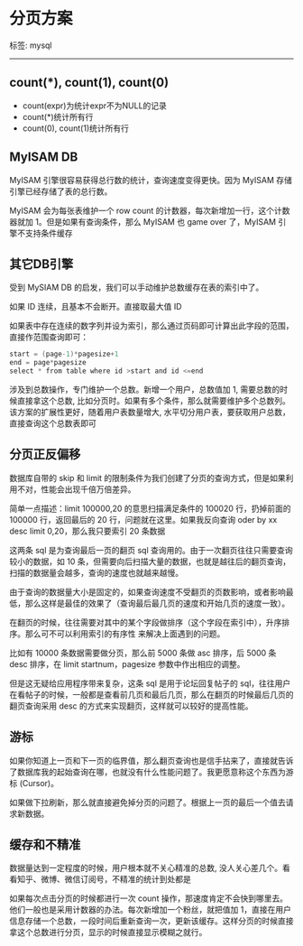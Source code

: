 # 分页方案

标签: mysql

---

## count(*), count(1), count(0)

* count(expr)为统计expr不为NULL的记录
* count(*)统计所有行
* count(0), count(1)统计所有行

## MyISAM DB

MyISAM 引擎很容易获得总行数的统计，查询速度变得更快。因为 MyISAM 存储引擎已经存储了表的总行数。

MyISAM 会为每张表维护一个 row count 的计数器，每次新增加一行，这个计数器就加 1。但是如果有查询条件，那么 MyISAM 也 game over 了，MyISAM 引擎不支持条件缓存

## 其它DB引擎

受到 MySIAM DB 的启发，我们可以手动维护总数缓存在表的索引中了。

如果 ID 连续，且基本不会断开。直接取最大值 ID

如果表中存在连续的数字列并设为索引，那么通过页码即可计算出此字段的范围，直接作范围查询即可：

```java
start = (page-1)*pagesize+1
end = page*pagesize
select * from table where id >start and id <=end
```

涉及到总数操作，专门维护一个总数。新增一个用户，总数值加 1, 需要总数的时候直接拿这个总数, 比如分页时。如果有多个条件，那么就需要维护多个总数列。该方案的扩展性更好，随着用户表数量增大, 水平切分用户表，要获取用户总数，直接查询这个总数表即可

## 分页正反偏移

数据库自带的 skip 和 limit 的限制条件为我们创建了分页的查询方式，但是如果利用不对，性能会出现千倍万倍差异。

简单一点描述：limit 100000,20 的意思扫描满足条件的 100020 行，扔掉前面的 100000 行，返回最后的 20 行，问题就在这里。如果我反向查询 oder by xx desc limit 0,20，那么我只要索引 20 条数据

这两条 sql 是为查询最后一页的翻页 sql 查询用的。由于一次翻页往往只需要查询较小的数据，如 10 条，但需要向后扫描大量的数据，也就是越往后的翻页查询，扫描的数据量会越多，查询的速度也就越来越慢。

由于查询的数据量大小是固定的，如果查询速度不受翻页的页数影响，或者影响最低，那么这样是最佳的效果了（查询最后最几页的速度和开始几页的速度一致）。

在翻页的时候，往往需要对其中的某个字段做排序（这个字段在索引中），升序排序。那么可不可以利用索引的有序性 来解决上面遇到的问题。

比如有 10000 条数据需要做分页，那么前 5000 条做 asc 排序，后 5000 条 desc 排序，在 limit startnum，pagesize 参数中作出相应的调整。

但是这无疑给应用程序带来复杂，这条 sql 是用于论坛回复帖子的 sql，往往用户在看帖子的时候，一般都是查看前几页和最后几页，那么在翻页的时候最后几页的翻页查询采用 desc 的方式来实现翻页，这样就可以较好的提高性能。

## 游标

如果你知道上一页和下一页的临界值，那么翻页查询也是信手拈来了，直接就告诉了数据库我的起始查询在哪，也就没有什么性能问题了。我更愿意称这个东西为游标 (Cursor)。

如果做下拉刷新，那么就直接避免掉分页的问题了。根据上一页的最后一个值去请求新数据。

## 缓存和不精准

数据量达到一定程度的时候，用户根本就不关心精准的总数, 没人关心差几个。看看知乎、微博、微信订阅号，不精准的统计到处都是

如果每次点击分页的时候都进行一次 count 操作，那速度肯定不会快到哪里去。他们一般也是采用计数器的办法。每次新增加一个粉丝，就把值加 1，直接在用户信息存储一个总数，一段时间后重新查询一次，更新该缓存。这样分页的时候直接拿这个总数进行分页，显示的时候直接显示模糊之就行。
